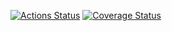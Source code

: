 [![Actions Status](https://github.com/rsnirwan/tests/workflows/build/badge.svg)](https://github.com/rsnirwan/tests/actions)
[![Coverage Status](https://coveralls.io/repos/github/RSNirwan/tests/badge.svg?branch=master)](https://coveralls.io/github/RSNirwan/tests?branch=master)

